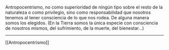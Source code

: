 Antropocentrismo, no como superioridad de ningún tipo sobre el resto de la naturaleza o como privilegio, sino como responsabilidad que nosotros tenemos al tener consciencia de lo que nos rodea. De alguna manera somos los elegidos. (En la Tierra somos la única especie con consciencia de nosotros mismos, del sufrimiento, de la muerte, del bienestar...)

---
[[Antropocentrismo]]